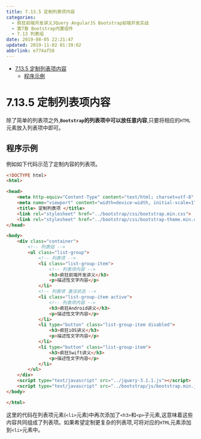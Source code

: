 ```yaml
---
title: 7.13.5 定制列表项内容
categories: 
  - 疯狂前端开发讲义JQuery AngularJS Bootstrap前端开发实战
  - 第7章 Bootstrap内置组件
  - 7.13 列表组
date: 2019-08-05 22:21:47
updated: 2019-11-02 01:39:02
abbrlink: e774af58
---
```

- [7.13.5 定制列表项内容](/ReadingNotes/e774af58/#7-13-5-定制列表项内容)
    - [程序示例](/ReadingNotes/e774af58/#程序示例)

<!--more-->
<script src="https://cdn.bootcss.com/jquery/3.4.0/jquery.slim.min.js"></script>
<script>$(document).ready(function () {$(".post-body > ul:nth-child(1)").hide();});</script>

<!--end-->
<!--SSTStart-->
# 7.13.5 定制列表项内容 #
除了简单的列表项之外,**`Bootstrap`的列表项中可以放任意内容**,只要将相应的`HTML`元素放入列表项中即可。
## 程序示例 ##
例如如下代码示范了定制内容的列表项。
```html
<!DOCTYPE html>
<html>

<head>
	<meta http-equiv="Content-Type" content="text/html; charset=utf-8" />
	<meta name="viewport" content="width=device-width, initial-scale=1">
	<title> 定制列表项 </title>
	<link rel="stylesheet" href="../bootstrap/css/bootstrap.min.css">
	<link rel="stylesheet" href="../bootstrap/css/bootstrap-theme.min.css">
</head>

<body>
	<div class="container">
		<!-- 列表组 -->
		<ul class="list-group">
			<!-- 列表项 -->
			<li class="list-group-item">
				<!-- 列表项内容 -->
				<h3>疯狂前端开发讲义</h3>
				<p>描述性文字内容</p>
			</li>
			<!-- 列表项 激活状态 -->
			<li class="list-group-item active">
				<!-- 列表项内容 -->
				<h3>疯狂Android讲义</h3>
				<p>描述性文字内容</p>
			</li>
			<li type="button" class="list-group-item disabled">
				<h3>疯狂iOS讲义</h3>
				<p>描述性文字内容</p>
			</li>
			<li type="button" class="list-group-item">
				<h3>疯狂Swift讲义</h3>
				<p>描述性文字内容</p>
			</li>
		</ul>
	</div>
	<script type="text/javascript" src="../jquery-3.1.1.js"></script>
	<script type="text/javascript" src="../bootstrap/js/bootstrap.min.js"></script>
</body>

</html>
```
这里的代码在列表项元素(`<li>`元素)中再次添加了`<h3>`和`<p>`子元素,这意味着这些内容共同组成了列表项。如果希望定制更复杂的列表项,可将对应的`HTML`元素添加到`<li>`元素中。
<!--SSTStop-->

